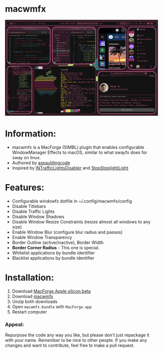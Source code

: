 # macwmfx

![Preview](Preview.png)

# Information:
- macwmfx is a MacForge (SIMBL) plugin that enables configurable WindowManager Effects to macOS, similar to what swayfx does for sway on linux.
- Authored by [aspauldingcode](https://github.com/aspauldingcode)
- Inspired by [INTrafficLightsDisabler](https://github.com/indragiek/INTrafficLightsDisabler) and [StopStoplightLight](https://github.com/shishkabibal/StopStoplightLight)

# Features:
- Configurable windowfx dotfile in ~/.config/macwmfx/config
- Disable Titlebars
- Disable Traffic Lights
- Disable Window Shadows
- Disable Window Resize Constraints (resize almost all windows to any size)
- Enable Window Blur (configure blur radius and passes)
- Enable Window Transparency
- Border Outline (active/inactive), Border Width
- **Border Corner Radius** - This one is special.
- Whitelist applications by bundle identifier
- Blacklist applications by bundle identifier

# Installation:
1. Download [MacForge Apple silicon beta](https://github.com/jslegendre/appcast/raw/master/Beta/MacForge/MacForge.1.2.2-3.zip)
2. Download [macwmfx](https://github.com/aspauldingcode/macwmfx/releases/latest)
3. Unzip both downloads
4. Open `macwmfx.bundle` with `MacForge.app`
5. Restart computer

### Appeal:
Repurpose the code any way you like, but please don't just repackage it with your name. Remember to be nice to other people. If you make any changes and want to contribute, feel free to make a pull request.
